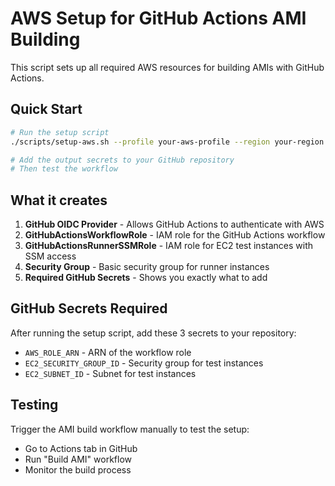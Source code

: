 # AWS Setup for GitHub Actions AMI Building

This script sets up all required AWS resources for building AMIs with GitHub Actions.

## Quick Start

```bash
# Run the setup script
./scripts/setup-aws.sh --profile your-aws-profile --region your-region

# Add the output secrets to your GitHub repository
# Then test the workflow
```

## What it creates

1. **GitHub OIDC Provider** - Allows GitHub Actions to authenticate with AWS
2. **GitHubActionsWorkflowRole** - IAM role for the GitHub Actions workflow
3. **GitHubActionsRunnerSSMRole** - IAM role for EC2 test instances with SSM access
4. **Security Group** - Basic security group for runner instances
5. **Required GitHub Secrets** - Shows you exactly what to add

## GitHub Secrets Required

After running the setup script, add these 3 secrets to your repository:

- `AWS_ROLE_ARN` - ARN of the workflow role
- `EC2_SECURITY_GROUP_ID` - Security group for test instances  
- `EC2_SUBNET_ID` - Subnet for test instances

## Testing

Trigger the AMI build workflow manually to test the setup:
- Go to Actions tab in GitHub
- Run "Build AMI" workflow
- Monitor the build process
